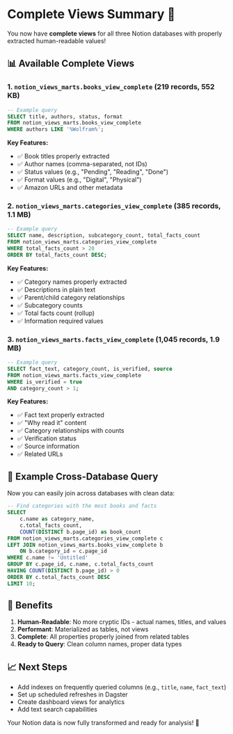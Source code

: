 # Complete Views Summary 🎉

You now have **complete views** for all three Notion databases with properly extracted human-readable values!

## 📊 Available Complete Views

### 1. **`notion_views_marts.books_view_complete`** (219 records, 552 KB)
```sql
-- Example query
SELECT title, authors, status, format 
FROM notion_views_marts.books_view_complete
WHERE authors LIKE '%Wolfram%';
```

**Key Features:**
- ✅ Book titles properly extracted
- ✅ Author names (comma-separated, not IDs)
- ✅ Status values (e.g., "Pending", "Reading", "Done")
- ✅ Format values (e.g., "Digital", "Physical")
- ✅ Amazon URLs and other metadata

### 2. **`notion_views_marts.categories_view_complete`** (385 records, 1.1 MB)
```sql
-- Example query
SELECT name, description, subcategory_count, total_facts_count
FROM notion_views_marts.categories_view_complete
WHERE total_facts_count > 20
ORDER BY total_facts_count DESC;
```

**Key Features:**
- ✅ Category names properly extracted
- ✅ Descriptions in plain text
- ✅ Parent/child category relationships
- ✅ Subcategory counts
- ✅ Total facts count (rollup)
- ✅ Information required values

### 3. **`notion_views_marts.facts_view_complete`** (1,045 records, 1.9 MB)
```sql
-- Example query
SELECT fact_text, category_count, is_verified, source
FROM notion_views_marts.facts_view_complete
WHERE is_verified = true
AND category_count > 1;
```

**Key Features:**
- ✅ Fact text properly extracted
- ✅ "Why read it" content
- ✅ Category relationships with counts
- ✅ Verification status
- ✅ Source information
- ✅ Related URLs

## 🔗 Example Cross-Database Query

Now you can easily join across databases with clean data:

```sql
-- Find categories with the most books and facts
SELECT 
    c.name as category_name,
    c.total_facts_count,
    COUNT(DISTINCT b.page_id) as book_count
FROM notion_views_marts.categories_view_complete c
LEFT JOIN notion_views_marts.books_view_complete b 
    ON b.category_id = c.page_id
WHERE c.name != 'Untitled'
GROUP BY c.page_id, c.name, c.total_facts_count
HAVING COUNT(DISTINCT b.page_id) > 0
ORDER BY c.total_facts_count DESC
LIMIT 10;
```

## 🚀 Benefits

1. **Human-Readable**: No more cryptic IDs - actual names, titles, and values
2. **Performant**: Materialized as tables, not views
3. **Complete**: All properties properly joined from related tables
4. **Ready to Query**: Clean column names, proper data types

## 📈 Next Steps

- Add indexes on frequently queried columns (e.g., `title`, `name`, `fact_text`)
- Set up scheduled refreshes in Dagster
- Create dashboard views for analytics
- Add text search capabilities

Your Notion data is now fully transformed and ready for analysis! 🎯 